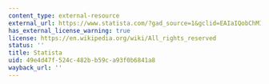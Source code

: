 ```yaml
---
content_type: external-resource
external_url: https://www.statista.com/?gad_source=1&gclid=EAIaIQobChMI6aiRwLbMhQMVHpxaBR1TigRMEAAYASAAEgJ1m_D_BwE
has_external_license_warning: true
license: https://en.wikipedia.org/wiki/All_rights_reserved
status: ''
title: Statista
uid: 49e4d47f-524c-482b-b59c-a93f0b6841a8
wayback_url: ''
---
```

